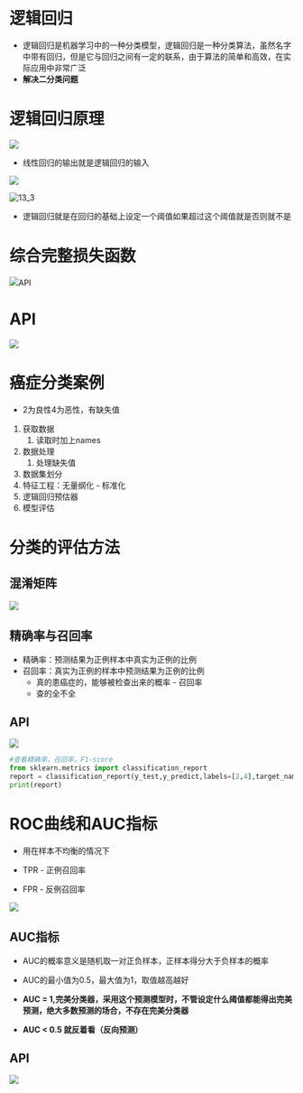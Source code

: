 # 逻辑回归

- 逻辑回归是机器学习中的一种分类模型，逻辑回归是一种分类算法，虽然名字中带有回归，但是它与回归之间有一定的联系，由于算法的简单和高效，在实际应用中非常广泛
- **解决二分类问题**

# 逻辑回归原理

![](http://img.wangzun233.top/%E9%BB%91%E9%A9%AC%E6%9C%BA%E5%99%A8%E5%AD%A6%E4%B9%A013_1.png)

- 线性回归的输出就是逻辑回归的输入

![](http://img.wangzun233.top/%E9%BB%91%E9%A9%AC%E6%9C%BA%E5%99%A8%E5%AD%A6%E4%B9%A013_2.png)

 

![13_3](http://img.wangzun233.top/%E9%BB%91%E9%A9%AC%E6%9C%BA%E5%99%A8%E5%AD%A6%E4%B9%A013_3.png)

- 逻辑回归就是在回归的基础上设定一个阈值如果超过这个阈值就是否则就不是

# 综合完整损失函数

![](http://img.wangzun233.top/%E9%BB%91%E9%A9%AC%E6%9C%BA%E5%99%A8%E5%AD%A6%E4%B9%A013_4.png)API

# API

![](http://img.wangzun233.top/%E9%BB%91%E9%A9%AC%E6%9C%BA%E5%99%A8%E5%AD%A6%E4%B9%A013_5.png)

# 癌症分类案例

- 2为良性4为恶性，有缺失值

1. 获取数据
   1. 读取时加上names
2. 数据处理
   1. 处理缺失值
3. 数据集划分
4. 特征工程：无量纲化 - 标准化
5. 逻辑回归预估器
6. 模型评估



# 分类的评估方法

## 混淆矩阵

![](http://img.wangzun233.top/%E9%BB%91%E9%A9%AC%E6%9C%BA%E5%99%A8%E5%AD%A6%E4%B9%A013_6.png)

## 精确率与召回率

- 精确率：预测结果为正例样本中真实为正例的比例
- 召回率：真实为正例的样本中预测结果为正例的比例
  - 真的患癌症的，能够被检查出来的概率 - 召回率
  - 查的全不全

## API

![](http://img.wangzun233.top/%E9%BB%91%E9%A9%AC%E6%9C%BA%E5%99%A8%E5%AD%A6%E4%B9%A013_7.png)

```python
#查看精确率，召回率，F1-score
from sklearn.metrics import classification_report
report = classification_report(y_test,y_predict,labels=[2,4],target_names=["良性","恶性"])
print(report)
```

# ROC曲线和AUC指标

- 用在样本不均衡的情况下

- TPR - 正例召回率
- FPR - 反例召回率

![](http://img.wangzun233.top/%E9%BB%91%E9%A9%AC%E6%9C%BA%E5%99%A8%E5%AD%A6%E4%B9%A013_8.png)

## AUC指标

- AUC的概率意义是随机取一对正负样本，正样本得分大于负样本的概率
- AUC的最小值为0.5，最大值为1，取值越高越好
- **AUC = 1,完美分类器，采用这个预测模型时，不管设定什么阈值都能得出完美预测，绝大多数预测的场合，不存在完美分类器**

- **AUC < 0.5 就反着看（反向预测）**

## API

![](http://img.wangzun233.top/%E9%BB%91%E9%A9%AC%E6%9C%BA%E5%99%A8%E5%AD%A6%E4%B9%A013_9.png)